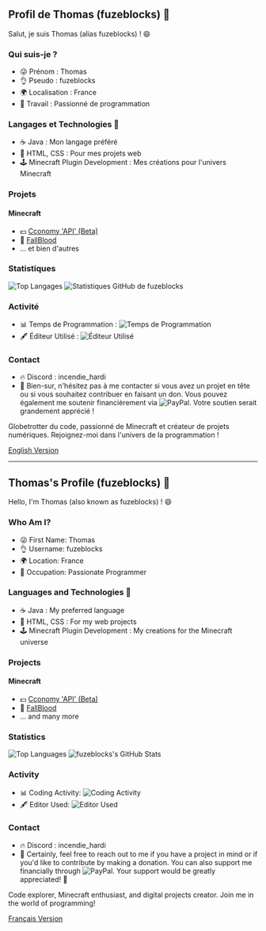 ## **Profil de Thomas (fuzeblocks) 👋**

Salut, je suis Thomas (alias fuzeblocks) ! 😄

### **Qui suis-je ?**
- 😜 Prénom : Thomas
- 👌 Pseudo : fuzeblocks
- 🌍 Localisation : France
- 💼 Travail : Passionné de programmation

### **Langages et Technologies 🔧**
- ☕ Java : Mon langage préféré
- 📜 HTML, CSS : Pour mes projets web
- 🕹️ Minecraft Plugin Development : Mes créations pour l'univers Minecraft

### **Projets**
#### **Minecraft**
- 💵 [Cconomy 'API' (Beta)](https://github.com/fuzeblocks/Cconomy)
- 🏥 [FallBlood](https://github.com/fuzeblocks/FallBlood)
- ... et bien d'autres

### **Statistiques**
![Top Langages](https://github-readme-stats.vercel.app/api/top-langs/?username=fuzeblocks&layout=compact)
![Statistiques GitHub de fuzeblocks](https://github-readme-stats.vercel.app/api?username=fuzeblocks&show_icons=true&theme=dark)

### **Activité**
- 📊 Temps de Programmation : ![Temps de Programmation](https://wakatime.com/share/@fuzeblocks/5e74bcae-91ae-4a57-8924-413becb56c7d.svg) 
- 🖋️ Éditeur Utilisé : ![Éditeur Utilisé](https://wakatime.com/share/@fuzeblocks/7c177d34-3c18-421e-bf7e-d53532ad2d40.png)



### **Contact**
- 🔥 Discord : incendie_hardi
- 🙌 Bien-sur, n'hésitez pas à me contacter si vous avez un projet en tête ou si vous souhaitez contribuer en faisant un don. Vous pouvez également me soutenir financièrement via ![PayPal](https://wakatime.com/share/@fuzeblocks/7c177d34-3c18-421e-bf7e-d53532ad2d40.png). Votre soutien serait grandement apprécié ! 

Globetrotter du code, passionné de Minecraft et créateur de projets numériques. Rejoignez-moi dans l'univers de la programmation !

[English Version](#english-profile)

---

## **Thomas's Profile (fuzeblocks) 👋**

Hello, I'm Thomas (also known as fuzeblocks) ! 😄

### **Who Am I?**
- 😜 First Name: Thomas
- 👌 Username: fuzeblocks
- 🌍 Location: France
- 💼 Occupation: Passionate Programmer

### **Languages and Technologies 🔧**
- ☕ Java : My preferred language
- 📜 HTML, CSS : For my web projects
- 🕹️ Minecraft Plugin Development : My creations for the Minecraft universe

### **Projects**
#### **Minecraft**
- 💵 [Cconomy 'API' (Beta)](https://github.com/fuzeblocks/Cconomy)
- 🏥 [FallBlood](https://github.com/fuzeblocks/FallBlood)
- ... and many more

### **Statistics**
![Top Languages](https://github-readme-stats.vercel.app/api/top-langs/?username=fuzeblocks&layout=compact)
![fuzeblocks's GitHub Stats](https://github-readme-stats.vercel.app/api?username=fuzeblocks&show_icons=true&theme=dark)

### **Activity**
- 📊 Coding Activity: ![Coding Activity](https://wakatime.com/share/@fuzeblocks/5e74bcae-91ae-4a57-8924-413becb56c7d.svg) 
- 🖋️ Editor Used: ![Editor Used](https://wakatime.com/share/@fuzeblocks/7c177d34-3c18-421e-bf7e-d53532ad2d40.png)



### **Contact**
- 🔥 Discord : incendie_hardi
- 🙌 Certainly, feel free to reach out to me if you have a project in mind or if you'd like to contribute by making a donation. You can also support me financially through ![PayPal](https://wakatime.com/share/@fuzeblocks/7c177d34-3c18-421e-bf7e-d53532ad2d40.png). Your support would be greatly appreciated! 🙌

Code explorer, Minecraft enthusiast, and digital projects creator. Join me in the world of programming!

[Français Version](#profil-de-thomas-fuzeblocks-)
